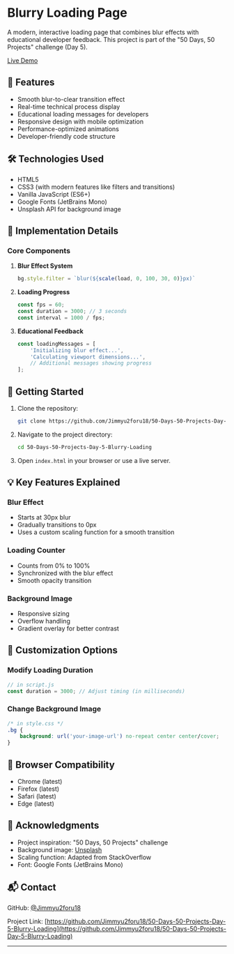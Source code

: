 # Blurry Loading Page

A modern, interactive loading page that combines blur effects with educational developer feedback. This project is part of the "50 Days, 50 Projects" challenge (Day 5).

[Live Demo](https://jimmyu2foru18.github.io/50-Days-50-Projects-Day-5-Blurry-Loading/)

## 🚀 Features

- Smooth blur-to-clear transition effect
- Real-time technical process display
- Educational loading messages for developers
- Responsive design with mobile optimization
- Performance-optimized animations
- Developer-friendly code structure

## 🛠️ Technologies Used

- HTML5
- CSS3 (with modern features like filters and transitions)
- Vanilla JavaScript (ES6+)
- Google Fonts (JetBrains Mono)
- Unsplash API for background image

## 📖 Implementation Details

### Core Components

1. **Blur Effect System**
   ```javascript
   bg.style.filter = `blur(${scale(load, 0, 100, 30, 0)}px)`
   ```

2. **Loading Progress**
   ```javascript
   const fps = 60;
   const duration = 3000; // 3 seconds
   const interval = 1000 / fps;
   ```

3. **Educational Feedback**
   ```javascript
   const loadingMessages = [
       'Initializing blur effect...',
       'Calculating viewport dimensions...',
       // Additional messages showing progress
   ];
   ```

## 🚦 Getting Started

1. Clone the repository:
   ```bash
   git clone https://github.com/Jimmyu2foru18/50-Days-50-Projects-Day-5-Blurry-Loading.git
   ```

2. Navigate to the project directory:
   ```bash
   cd 50-Days-50-Projects-Day-5-Blurry-Loading
   ```

3. Open `index.html` in your browser or use a live server.

## 💡 Key Features Explained

### Blur Effect
- Starts at 30px blur
- Gradually transitions to 0px
- Uses a custom scaling function for a smooth transition

### Loading Counter
- Counts from 0% to 100%
- Synchronized with the blur effect
- Smooth opacity transition

### Background Image
- Responsive sizing
- Overflow handling
- Gradient overlay for better contrast

## 🔧 Customization Options

### Modify Loading Duration
```javascript
// in script.js
const duration = 3000; // Adjust timing (in milliseconds)
```

### Change Background Image
```css
/* in style.css */
.bg {
    background: url('your-image-url') no-repeat center center/cover;
}
```

## 📱 Browser Compatibility

- Chrome (latest)
- Firefox (latest)
- Safari (latest)
- Edge (latest)

## 🙏 Acknowledgments

- Project inspiration: "50 Days, 50 Projects" challenge
- Background image: [Unsplash](https://unsplash.com)
- Scaling function: Adapted from StackOverflow
- Font: Google Fonts (JetBrains Mono)

## 📬 Contact

GitHub: [@Jimmyu2foru18](https://github.com/Jimmyu2foru18)

Project Link: [https://github.com/Jimmyu2foru18/50-Days-50-Projects-Day-5-Blurry-Loading](https://github.com/Jimmyu2foru18/50-Days-50-Projects-Day-5-Blurry-Loading)

---
